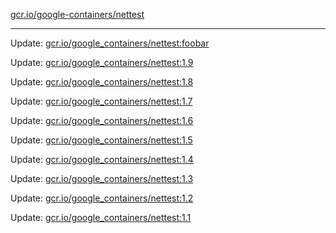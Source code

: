 [gcr.io/google-containers/nettest](https://hub.docker.com/r/cruse/nettest/tags/) 

----
Update: [gcr.io/google_containers/nettest:foobar](https://hub.docker.com/r/cruse/nettest/tags/)

Update: [gcr.io/google_containers/nettest:1.9](https://hub.docker.com/r/cruse/nettest/tags/)

Update: [gcr.io/google_containers/nettest:1.8](https://hub.docker.com/r/cruse/nettest/tags/)

Update: [gcr.io/google_containers/nettest:1.7](https://hub.docker.com/r/cruse/nettest/tags/)

Update: [gcr.io/google_containers/nettest:1.6](https://hub.docker.com/r/cruse/nettest/tags/)

Update: [gcr.io/google_containers/nettest:1.5](https://hub.docker.com/r/cruse/nettest/tags/)

Update: [gcr.io/google_containers/nettest:1.4](https://hub.docker.com/r/cruse/nettest/tags/)

Update: [gcr.io/google_containers/nettest:1.3](https://hub.docker.com/r/cruse/nettest/tags/)

Update: [gcr.io/google_containers/nettest:1.2](https://hub.docker.com/r/cruse/nettest/tags/)

Update: [gcr.io/google_containers/nettest:1.1](https://hub.docker.com/r/cruse/nettest/tags/)

